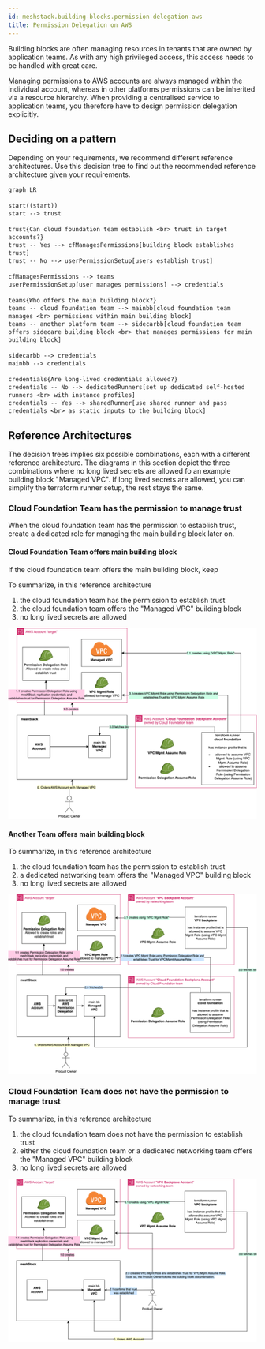 ```yaml
---
id: meshstack.building-blocks.permission-delegation-aws
title: Permission Delegation on AWS
---
```


Building blocks are often managing resources in tenants that are owned by application teams.
As with any high privileged access, this access needs to be handled with great care.

Managing permissions to AWS accounts are always managed within the individual account, whereas in other platforms permissions can be inherited via a resource hierarchy. 
When providing a centralised service to application teams, you therefore have to design permission delegation explicitly.

## Deciding on a pattern

Depending on your requirements, we recommend different reference architectures.
Use this decision tree to find out the recommended reference architecture given your requirements.

```mermaid
graph LR

start((start))
start --> trust

trust{Can cloud foundation team establish <br> trust in target accounts?}
trust -- Yes --> cfManagesPermissions[building block establishes trust]
trust -- No --> userPermissionSetup[users establish trust]

cfManagesPermissions --> teams
userPermissionSetup[user manages permissions] --> credentials

teams{Who offers the main building block?}
teams -- cloud foundation team --> mainbb[cloud foundation team manages <br> permissions within main building block]
teams -- another platform team --> sidecarbb[cloud foundation team offers sidecare building block <br> that manages permissions for main building block]

sidecarbb --> credentials
mainbb --> credentials

credentials{Are long-lived credentials allowed?}
credentials -- No --> dedicatedRunners[set up dedicated self-hosted runners <br> with instance profiles]
credentials -- Yes --> sharedRunner[use shared runner and pass credentials <br> as static inputs to the building block] 
```

## Reference Architectures

The decision trees implies six possible combinations, each with a different reference architecture.
The diagrams in this section depict the three combinations where no long lived secrets are allowed fo an example building block "Managed VPC".
If long lived secrets are allowed, you can simplify the terraform runner setup, the rest stays the same.

### Cloud Foundation Team has the permission to manage trust

When the cloud foundation team has the permission to establish trust, create a dedicated role for managing the main building block later on.

#### Cloud Foundation Team offers main building block

If the cloud foundation team offers the main building block, keep 

To summarize, in this reference architecture

1. the cloud foundation team has the permission to establish trust
2. the cloud foundation team offers the "Managed VPC" building block
3. no long lived secrets are allowed

![Reference Architecture for building block offered by cloud foundation team when no long lived secrets are allowed and the cloud foundation team has permission to establish trust](assets/building-blocks/cf-nocred-trust.png)

#### Another Team offers main building block

To summarize, in this reference architecture

1. the cloud foundation team has the permission to establish trust
2. a dedicated networking team offers the "Managed VPC" building block
3. no long lived secrets are allowed

![Reference Architecture for building block offered by dedicated team when no long lived secrets are allowed and the cloud foundation team has permission to establish trust](assets/building-blocks/ded-nocred-trust.png)

### Cloud Foundation Team does not have the permission to manage trust

To summarize, in this reference architecture

1. the cloud foundation team does not have the permission to establish trust
2. either the cloud foundation team or a dedicated networking team offers the "Managed VPC" building block
3. no long lived secrets are allowed

![Reference Architecture for no long lived secrets are allowed and the cloud foundation team does not have permission to establish trust](assets/building-blocks/ded-nocred-notrust.png)
